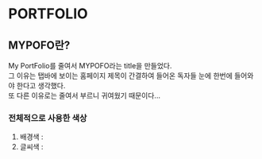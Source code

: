 # PORTFOLIO 
## MYPOFO란?
 My PortFolio를 줄여서 MYPOFO라는 title을 만들었다.<br>
 그 이유는 탭바에 보이는 홈페이지 제목이 간결하여 들어온 독자들 눈에 한번에 들어와야 한다고 생각했다.<br>
 또 다른 이유로는 줄여서 부르니 귀여웠기 때문이다...


### 전체적으로 사용한 색상
1. 배경색 : 
2. 글씨색 : 
